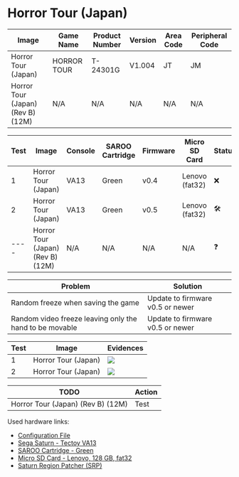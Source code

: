 # Horror Tour (Japan)

| Image                             | Game Name   | Product Number | Version | Area Code | Peripheral Code |
| --------------------------------- | ----------- | -------------- | ------- | --------- | --------------- |
| Horror Tour (Japan)               | HORROR TOUR | T-24301G       | V1.004  | JT        | JM              |
| Horror Tour (Japan) (Rev B) (12M) | N/A         | N/A            | N/A     | N/A       | N/A             |

| Test | Image                             | Console | SAROO Cartridge | Firmware | Micro SD Card  | Status              | Time Played |
| ---- | --------------------------------- | ------- | --------------- | -------- | -------------- | ------------------- | ----------- |
| 1    | Horror Tour (Japan)               | VA13    | Green           | v0.4     | Lenovo (fat32) | :x:                 | 14 seconds  |
| 2    | Horror Tour (Japan)               | VA13    | Green           | v0.5     | Lenovo (fat32) | :hammer_and_wrench: | 7 minutes   |
| ---- | Horror Tour (Japan) (Rev B) (12M) | N/A     | N/A             | N/A      | N/A            | :question:          | N/A         |

| Problem                                                 | Solution                         |
| ------------------------------------------------------- | -------------------------------- |
| Random freeze when saving the game                      | Update to firmware v0.5 or newer |
| Random video freeze leaving only the hand to be movable | Update to firmware v0.5 or newer |

| Test | Image               | Evidences                                                                                        |
| ---- | ------------------- | ------------------------------------------------------------------------------------------------ |
| 1    | Horror Tour (Japan) | [![](https://img.youtube.com/vi/vyddAsRrMrU/0.jpg)](https://www.youtube.com/watch?v=vyddAsRrMrU) |
| 2    | Horror Tour (Japan) | [![](https://img.youtube.com/vi/xLfnKXj26k4/0.jpg)](https://www.youtube.com/watch?v=xLfnKXj26k4) |

| TODO                              | Action |
| --------------------------------- | ------ |
| Horror Tour (Japan) (Rev B) (12M) | Test   |

Used hardware links:

- [Configuration File](https://github.com/williamdsw/saroo-configuration-list/blob/master/Regions/Retails/Japan/T-24903G/README.md)
- [Sega Saturn - Tectoy VA13](../../../../Info/Consoles/VA13/README.md)
- [SAROO Cartridge - Green](../../../../Info/Cartridges/RetroGameParadiseStore/1.32F/README.md)
- [Micro SD Card - Lenovo, 128 GB, fat32](../../../../Info/SdCards/Lenovo/128GB/fat32/README.md)
- [Saturn Region Patcher (SRP)](https://segaxtreme.net/resources/saturn-region-patcher.81/download)

